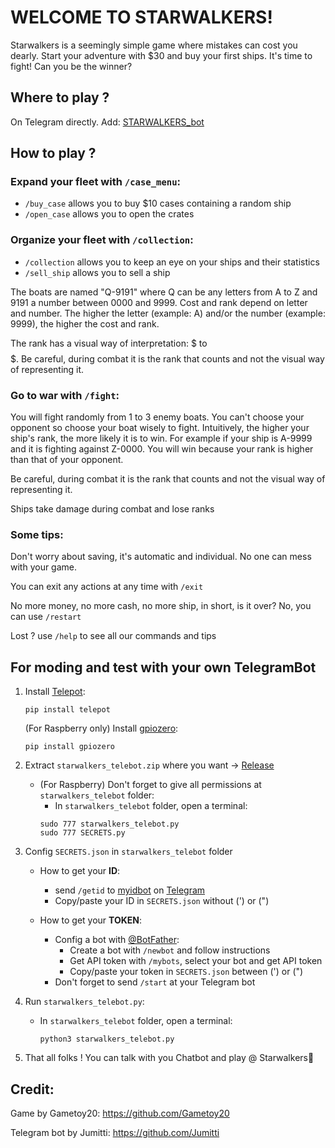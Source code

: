 # WELCOME TO STARWALKERS!
Starwalkers is a seemingly simple game where mistakes can cost you dearly. Start your adventure with $30 and buy your first ships. It's time to fight! Can you be the winner?

## Where to play ?
On Telegram directly. Add: [STARWALKERS_bot](https://t.me/StarWalkersBot)

## How to play ?
### Expand your fleet with ``/case_menu``:
  - ``/buy_case`` allows you to buy $10 cases containing a random ship
  - ``/open_case`` allows you to open the crates

### Organize your fleet with ``/collection``:
   - ``/collection`` allows you to keep an eye on your ships and their statistics
   - ``/sell_ship`` allows you to sell a ship

The boats are named "Q-9191" where Q can be any letters from A to Z and 9191 a number between 0000 and 9999.
Cost and rank depend on letter and number. The higher the letter (example: A) and/or the number (example: 9999), the higher the cost and rank.

The rank has a visual way of interpretation: $ to $$$$$.
Be careful, during combat it is the rank that counts and not the visual way of representing it.

### Go to war with ``/fight``:
You will fight randomly from 1 to 3 enemy boats. You can't choose your opponent so choose your boat wisely to fight.
Intuitively, the higher your ship's rank, the more likely it is to win. For example if your ship is A-9999 and it is fighting against Z-0000. You will win because your rank is higher than that of your opponent.

Be careful, during combat it is the rank that counts and not the visual way of representing it.

Ships take damage during combat and lose ranks

### Some tips:
Don't worry about saving, it's automatic and individual. No one can mess with your game.

You can exit any actions at any time with ``/exit``

No more money, no more cash, no more ship, in short, is it over? No, you can use ``/restart``

Lost ? use ``/help`` to see all our commands and tips

## For moding and test with your own TelegramBot 
1. Install [Telepot](https://github.com/nickoala/telepot):
    ```
    pip install telepot
    ```
    (For Raspberry only) Install [gpiozero](https://gpiozero.readthedocs.io/en/latest/):
    ```
    pip install gpiozero
    ```
2. Extract ```starwalkers_telebot.zip``` where you want → [Release]()
   - (For Raspberry) Don't forget to give all permissions at ```starwalkers_telebot``` folder:
     - In ```starwalkers_telebot``` folder, open a terminal:
     ```
     sudo 777 starwalkers_telebot.py
     sudo 777 SECRETS.py
     ```
3. Config ```SECRETS.json``` in ```starwalkers_telebot``` folder

   - How to get your **ID**:
     - send ```/getid``` to [myidbot](https://telegram.me/myidbot) on [Telegram](https://web.telegram.org/k/)
     - Copy/paste your ID in ```SECRETS.json``` without (') or (")
   
   - How to get your **TOKEN**:
     - Config a bot with [@BotFather](https://telegram.me/BotFather):
       - Create a bot with ```/newbot``` and follow instructions
       - Get API token with ```/mybots```, select your bot and get API token
       - Copy/paste your token in ```SECRETS.json``` between (') or (")
     - Don't forget to send ```/start``` at your Telegram bot
4. Run ```starwalkers_telebot.py```:
   - In ```starwalkers_telebot``` folder, open a terminal:
     ```
     python3 starwalkers_telebot.py
     ```
5. That all folks ! You can talk with you Chatbot and play @ Starwalkers🎉

## Credit:
Game by Gametoy20: https://github.com/Gametoy20

Telegram bot by Jumitti: https://github.com/Jumitti
